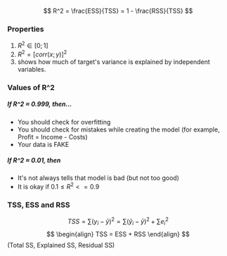 $$
R^2 = \frac{ESS}{TSS} = 1 - \frac{RSS}{TSS}
$$
### Properties
1) $R^2 \in [0;1]$
2) $R^2 = [corr(x;y)]^2$
3) shows how much of target's variance is explained by independent variables.


### Values of R^2
##### If R^2 $\approx$ 0.999, then...
- You should check for overfitting
- You should check for mistakes while creating the model 
(for example, Profit = Income - Costs)
- Your data is FAKE
##### If R^2 $\approx$ 0.01, then
- It's not always tells that model is bad (but not too good)
- It is okay if $0.1\leq R^2 <= 0.9$


### TSS, ESS and RSS
$$
TSS = \sum(y_{i}-\bar{y})^2 = \sum(\hat{y}_{i}-\bar{y})^2+\sum e_{i}^2
$$$$
\begin{align}
TSS = ESS + RSS  
\end{align}
$$(Total SS, Explained SS, Residual SS)
